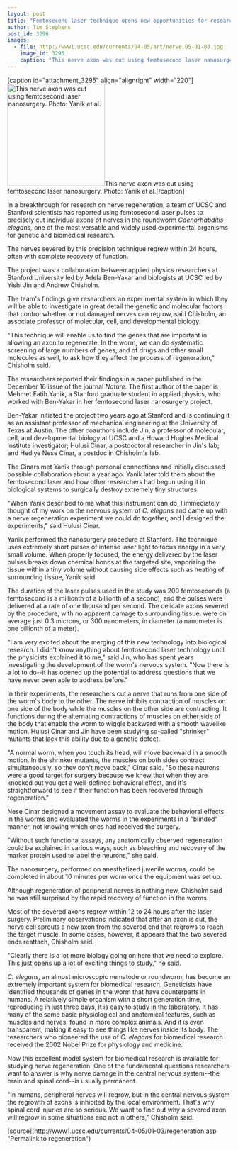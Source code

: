 ```yaml
---
layout: post
title: "Femtosecond laser technique opens new opportunities for research on nerve regeneration"
author: Tim Stephens
post_id: 3296
images:
  - file: http://www1.ucsc.edu/currents/04-05/art/nerve.05-01-03.jpg
    image_id: 3295
    caption: "This nerve axon was cut using femtosecond laser nanosurgery. Photo: Yanik et al."
---
```


[caption id="attachment_3295" align="alignright" width="220"]<a href="http://localhost/mysite/wp-content/uploads/2005/01/nerve.05-01-03.jpg"><img class="size-full wp-image-3295" src="http://localhost/mysite/wp-content/uploads/2005/01/nerve.05-01-03.jpg" alt="This nerve axon was cut using femtosecond laser nanosurgery. Photo: Yanik et al." width="220" height="230" /></a>This nerve axon was cut using femtosecond laser nanosurgery. Photo: Yanik et al.[/caption]
<a name="content" id="content"></a>
<p>
  In a breakthrough for research on nerve regeneration, a team of UCSC and Stanford scientists has reported using femtosecond laser pulses to precisely cut individual axons of nerves in the roundworm <i>Caenorhabditis elegans,</i> one of the most versatile and widely used experimental organisms for genetic and biomedical research.
</p>
<p>
  The nerves severed by this precision technique regrew within 24 hours, often with complete recovery of function.<br>
</p>
<p>
  The project was a collaboration between applied physics researchers at Stanford University led by Adela Ben-Yakar and biologists at UCSC led by Yishi Jin and Andrew Chisholm.<br>
</p>
<p>
  The team's findings give researchers an experimental system in which they will be able to investigate in great detail the genetic and molecular factors that control whether or not damaged nerves can regrow, said Chisholm, an associate professor of molecular, cell, and developmental biology.<br>
</p>
<p>
  "This technique will enable us to find the genes that are important in allowing an axon to regenerate. In the worm, we can do systematic screening of large numbers of genes, and of drugs and other small molecules as well, to ask how they affect the process of regeneration," Chisholm said.<br>
</p>
<p>
  The researchers reported their findings in a paper published in the December 16 issue of the journal <i>Nature.</i> The first author of the paper is Mehmet Fatih Yanik, a Stanford graduate student in applied physics, who worked with Ben-Yakar in her femtosecond laser nanosurgery project.
</p>
<p>
  Ben-Yakar initiated the project two years ago at Stanford and is continuing it as an assistant professor of mechanical engineering at the University of Texas at Austin. The other coauthors include Jin, a professor of molecular, cell, and developmental biology at UCSC and a Howard Hughes Medical Institute investigator; Hulusi Cinar, a postdoctoral researcher in Jin's lab; and Hediye Nese Cinar, a postdoc in Chisholm's lab.<br>
</p>
<p>
  The Cinars met Yanik through personal connections and initially discussed possible collaboration about a year ago. Yanik later told them about the femtosecond laser and how other researchers had begun using it in biological systems to surgically destroy extremely tiny structures.<br>
</p>
<p>
  "When Yanik described to me what this instrument can do, I immediately thought of my work on the nervous system of <i>C. elegans</i> and came up with a nerve regeneration experiment we could do together, and I designed the experiments," said Hulusi Cinar.<br>
</p>
<p>
  Yanik performed the nanosurgery procedure at Stanford. The technique uses extremely short pulses of intense laser light to focus energy in a very small volume. When properly focused, the energy delivered by the laser pulses breaks down chemical bonds at the targeted site, vaporizing the tissue within a tiny volume without causing side effects such as heating of surrounding tissue, Yanik said.<br>
</p>
<p>
  The duration of the laser pulses used in the study was 200 femtoseconds (a femtosecond is a millionth of a billionth of a second), and the pulses were delivered at a rate of one thousand per second. The delicate axons severed by the procedure, with no apparent damage to surrounding tissue, were on average just 0.3 microns, or 300 nanometers, in diameter (a nanometer is one billionth of a meter).<br>
</p>
<p>
  "I am very excited about the merging of this new technology into biological research. I didn't know anything about femtosecond laser technology until the physicists explained it to me," said Jin, who has spent years investigating the development of the worm's nervous system. "Now there is a lot to do--it has opened up the potential to address questions that we have never been able to address before."<br>
</p>
<p>
  In their experiments, the researchers cut a nerve that runs from one side of the worm's body to the other. The nerve inhibits contraction of muscles on one side of the body while the muscles on the other side are contracting. It functions during the alternating contractions of muscles on either side of the body that enable the worm to wiggle backward with a smooth wavelike motion. Hulusi Cinar and Jin have been studying so-called "shrinker" mutants that lack this ability due to a genetic defect.<br>
</p>
<p>
  "A normal worm, when you touch its head, will move backward in a smooth motion. In the shrinker mutants, the muscles on both sides contract simultaneously, so they don't move back," Cinar said. "So these neurons were a good target for surgery because we knew that when they are knocked out you get a well-defined behavioral effect, and it's straightforward to see if their function has been recovered through regeneration."<br>
</p>
<p>
  Nese Cinar designed a movement assay to evaluate the behavioral effects in the worms and evaluated the worms in the experiments in a "blinded" manner, not knowing which ones had received the surgery.<br>
</p>
<p>
  "Without such functional assays, any anatomically observed regeneration could be explained in various ways, such as bleaching and recovery of the marker protein used to label the neurons," she said.<br>
</p>
<p>
  The nanosurgery, performed on anesthetized juvenile worms, could be completed in about 10 minutes per worm once the equipment was set up.
</p>
<p>
  Although regeneration of peripheral nerves is nothing new, Chisholm said he was still surprised by the rapid recovery of function in the worms.
</p>
<p>
  Most of the severed axons regrew within 12 to 24 hours after the laser surgery. Preliminary observations indicated that after an axon is cut, the nerve cell sprouts a new axon from the severed end that regrows to reach the target muscle. In some cases, however, it appears that the two severed ends reattach, Chisholm said.<br>
</p>
<p>
  "Clearly there is a lot more biology going on here that we need to explore. This just opens up a lot of exciting things to study," he said.<br>
</p>
<p>
  <i>C. elegans,</i> an almost microscopic nematode or roundworm, has become an extremely important system for biomedical research. Geneticists have identified thousands of genes in the worm that have counterparts in humans. A relatively simple organism with a short generation time, reproducing in just three days, it is easy to study in the laboratory. It has many of the same basic physiological and anatomical features, such as muscles and nerves, found in more complex animals. And it is even transparent, making it easy to see things like nerves inside its body. The researchers who pioneered the use of <i>C. elegans</i> for biomedical research received the 2002 Nobel Prize for physiology and medicine.<br>
</p>
<p>
  Now this excellent model system for biomedical research is available for studying nerve regeneration. One of the fundamental questions researchers want to answer is why nerve damage in the central nervous system--the brain and spinal cord--is usually permanent.<br>
</p>
<p>
  "In humans, peripheral nerves will regrow, but in the central nervous system the regrowth of axons is inhibited by the local environment. That's why spinal cord injuries are so serious. We want to find out why a severed axon will regrow in some situations and not in others," Chisholm said.<br>
</p>
[source](http://www1.ucsc.edu/currents/04-05/01-03/regeneration.asp "Permalink to regeneration")
